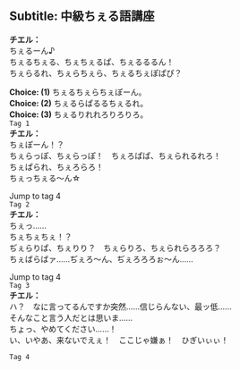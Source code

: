 # 

  
## Subtitle: 中級ちぇる語講座
  
**チエル：**  
ちぇるーん♪  
ちぇるちぇる、ちぇちぇるぱ、ちぇるるるん！  
ちぇらるれ、ちぇらちぇら、ちぇるちぇぽぱぴ？  
  
**Choice: (1)**  ちぇるちぇらちぇぽーん。  
**Choice: (2)**  ちぇるらぱるるちぇるれ。  
**Choice: (3)**  ちぇるりれれろりろりろ。  
`Tag 1`  
**チエル：**  
ちぇぽーん！？  
ちぇらっぽ、ちぇらっぽ！　ちぇろぱぱ、ちぇられるれろ！  
ちぇぱられ、ちぇろらろ！  
ちぇっちぇる～ん☆  
  
Jump to tag 4  
`Tag 2`  
**チエル：**  
ちぇっ……  
ちぇちぇちぇ！？  
ぢぇらりぱ、ちぇりり？　ちぇらりろ、ちぇられらろろろ？  
ちぇばらばァ……ぢぇろ～ん、ぢぇろろろぉ～ん……  
  
Jump to tag 4  
`Tag 3`  
**チエル：**  
ハ？　なに言ってるんですか突然……信じらんない、最ッ低……  
そんなこと言う人だとは思いま……  
ちょっ、やめてください……！  
い、いやあ、来ないでえぇ！　ここじゃ嫌ぁ！　ひぎいぃぃ！  
  
`Tag 4`  
